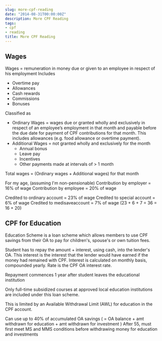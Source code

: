 ```yaml
---
slug: more-cpf-reading
date: "2014-08-31T00:00:00Z"
description: More CPF Reading
tags:
- cpf
- reading
title: More CPF Reading
---
```

## Wages

Wages = remuneration in money due or given to an employee in respect of his employment
Includes
- Overtime pay
- Allowances
- Cash rewards
- Commissions
- Bonuses

Classified as
- Ordinary Wages = wages due or granted wholly and exclusively in respect of an employee’s employment in that month and payable before the due date for payment of CPF contributions for that month. This includes allowances (e.g. food allowance or overtime payment).
- Additional Wages = not granted wholly and exclusively for the month
  - Annual bonus
  - Leave pay
  - Incentives
  - Other payments made at intervals of > 1 month

Total wages = (Ordinary wages + Additional wages) for that month

For my age, (assuming I'm non-pensionable)
Contribution by employer = 16% of wage
Contribution by employee = 20% of wage

Credited to ordinary account = 23% of wage
Credited to special account = 6% of wage
Credited to medisaveaccount = 7% of wage
(23 + 6 + 7 = 36 = 16 + 20)

## CPF for Education

Education Scheme is a loan scheme which allows members to use CPF savings from their OA to pay for children's, spouse's or own tuition fees.

Student has to repay the amount + interest, using cash, into the lender's OA. This interest is the interest that the lender would have earned if the money had remained with CPF. Interest is calculated on monthly basis, compounded yearly. Rate is the CPF OA interest rate.

Repayment commences 1 year after student leaves the educational institution

Only full-time subsidized courses at approved local education institutions are included under this loan scheme.

This is limited by an Available Withdrawal Limit (AWL) for education in the CPF account.

Can use up to 40% of accumulated OA savings ( = OA balance + amt withdrawn for education + amt withdrawn for investment )
After 55, must first meet MS and MMS conditions before withdrawing money for education and investments
